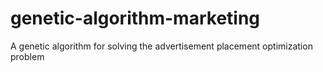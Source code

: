 # genetic-algorithm-marketing
A genetic algorithm for solving the advertisement placement optimization problem
